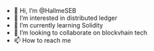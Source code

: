 - 👋 Hi, I’m @HallmeSEB
- 👀 I’m interested in distributed ledger
- 🌱 I’m currently learning Solidity
- 💞️ I’m looking to collaborate on blockvhain tech
- 📫 How to reach me 

<!---
HallmeSEB/HallmeSEB is a ✨ special ✨ repository because its `README.md` (this file) appears on your GitHub profile.
You can click the Preview link to take a look at your changes.
--->
